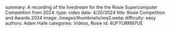 summary: A recording of the livestream for the the Rosie Supercomputer Competition from 2024.
type: video
date: 4/20/2024
title: Rosie Competition and Awards 2024
image: /images/thumbnails/mq3.webp
difficulty: easy
authors: Adam Haile
categories: Videos, Rosie
id: 4UFYURM97UE
